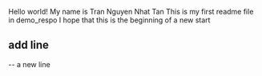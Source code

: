Hello world!
My name is Tran Nguyen Nhat Tan
This is my first readme file in demo_respo
I hope that this is the beginning of a new start

## add line
-- a new line